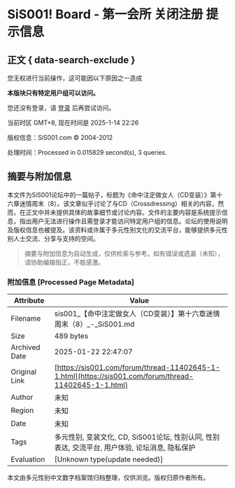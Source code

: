 # SiS001! Board - 第一会所 关闭注册 提示信息

## 正文 { data-search-exclude }


您无权进行当前操作，这可能因以下原因之一造成

**本版块只有特定用户组可以访问。**

您还没有登录，请 [登录](logging.php?action=login) 后再尝试访问。

当前时区 GMT+8, 现在时间是 2025-1-14 22:26

版权信息：SiS001.com © 2004-2012

处理时间：Processed in 0.015829 second(s), 3 queries.
<!-- tcd_original_link https://sis001.com/forum/thread-11402645-1-1.html -->


## 摘要与附加信息

<!-- tcd_abstract -->
本文件为SiS001论坛中的一篇帖子，标题为《命中注定做女人（CD变装）》第十六章迷情周末（8）。该文章似乎讨论了与CD（Crossdressing）相关的内容，然而，在正文中并未提供具体的故事细节或讨论内容。文件的主要内容是系统提示信息，指出用户无法进行操作且需登录才能访问特定用户组的信息。论坛的使用说明及版权信息也被提及。该资料或许属于多元性别文化的交流平台，能够提供多元性别人士交流、分享与支持的空间。
<!-- tcd_abstract_end -->

> 摘要与附加信息为自动生成，仅供检索与参考。如有错误或遗漏（未知），请协助编辑指正，不胜感激。

### 附加信息 [Processed Page Metadata]

| Attribute       | Value                                  |
|-----------------|----------------------------------------|
| Filename        | sis001_【命中注定做女人（CD变装）】第十六章迷情周末（8）_-_SiS001.md                             |
| Size            | 489 bytes                           |
| Archived Date   | 2025-01-22 22:47:07                             |
| Original Link   | [https://sis001.com/forum/thread-11402645-1-1.html](https://sis001.com/forum/thread-11402645-1-1.html)                       |
| Author          | 未知                               |
| Region          | 未知                               |
| Date            | 未知                                 |
| Tags            | 多元性别, 变装文化, CD, SiS001论坛, 性别认同, 性别表达, 交流平台, 用户体验, 论坛消息, 隐私保护                                 |
| Evaluation            | [Unknown type(update needed)]                                 |
<!-- tcd_table_end -->

本文由多元性别中文数字档案馆归档整理，仅供浏览。版权归原作者所有。
